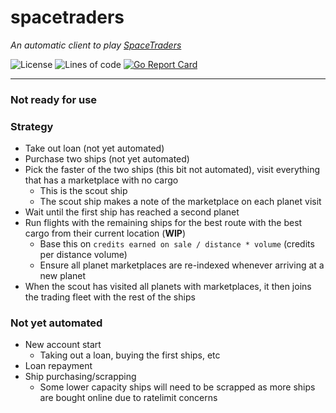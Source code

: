 # spacetraders

*An automatic client to play [SpaceTraders](https://spacetraders.io)*

![License](https://img.shields.io/github/license/codemicro/spacetraders) ![Lines of code](https://img.shields.io/tokei/lines/github/codemicro/spacetraders) [![Go Report Card](https://goreportcard.com/badge/github.com/codemicro/spacetraders)](https://goreportcard.com/report/github.com/codemicro/spacetraders)

---

### Not ready for use

### Strategy

* Take out loan (not yet automated)
* Purchase two ships (not yet automated)
* Pick the faster of the two ships (this bit not automated), visit everything that has a marketplace with no cargo
  * This is the scout ship
  * The scout ship makes a note of the marketplace on each planet visit
* Wait until the first ship has reached a second planet
* Run flights with the remaining ships for the best route with the best cargo from their current location (**WIP**)
  * Base this on `credits earned on sale / distance * volume` (credits per distance volume)
  * Ensure all planet marketplaces are re-indexed whenever arriving at a new planet
* When the scout has visited all planets with marketplaces, it then joins the trading fleet with the rest of the ships

### Not yet automated

* New account start
  * Taking out a loan, buying the first ships, etc
* Loan repayment
* Ship purchasing/scrapping
  * Some lower capacity ships will need to be scrapped as more ships are bought online due to ratelimit concerns